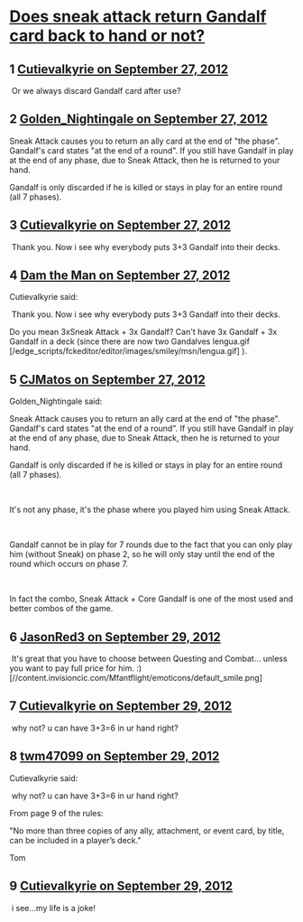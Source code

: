 # [Does sneak attack return Gandalf card back to hand or not?](https://community.fantasyflightgames.com/topic/71836-does-sneak-attack-return-gandalf-card-back-to-hand-or-not/)

## 1 [Cutievalkyrie on September 27, 2012](https://community.fantasyflightgames.com/topic/71836-does-sneak-attack-return-gandalf-card-back-to-hand-or-not/?do=findComment&comment=701133)

 Or we always discard Gandalf card after use?

## 2 [Golden_Nightingale on September 27, 2012](https://community.fantasyflightgames.com/topic/71836-does-sneak-attack-return-gandalf-card-back-to-hand-or-not/?do=findComment&comment=701136)

Sneak Attack causes you to return an ally card at the end of "the phase". Gandalf's card states "at the end of a round". If you still have Gandalf in play at the end of any phase, due to Sneak Attack, then he is returned to your hand.

Gandalf is only discarded if he is killed or stays in play for an entire round (all 7 phases).

## 3 [Cutievalkyrie on September 27, 2012](https://community.fantasyflightgames.com/topic/71836-does-sneak-attack-return-gandalf-card-back-to-hand-or-not/?do=findComment&comment=701144)

 Thank you. Now i see why everybody puts 3+3 Gandalf into their decks.

## 4 [Dam the Man on September 27, 2012](https://community.fantasyflightgames.com/topic/71836-does-sneak-attack-return-gandalf-card-back-to-hand-or-not/?do=findComment&comment=701179)

Cutievalkyrie said:

 Thank you. Now i see why everybody puts 3+3 Gandalf into their decks.



Do you mean 3xSneak Attack + 3x Gandalf? Can't have 3x Gandalf + 3x Gandalf in a deck (since there are now two Gandalves lengua.gif [/edge_scripts/fckeditor/editor/images/smiley/msn/lengua.gif] ).

## 5 [CJMatos on September 27, 2012](https://community.fantasyflightgames.com/topic/71836-does-sneak-attack-return-gandalf-card-back-to-hand-or-not/?do=findComment&comment=701270)

Golden_Nightingale said:

Sneak Attack causes you to return an ally card at the end of "the phase". Gandalf's card states "at the end of a round". If you still have Gandalf in play at the end of any phase, due to Sneak Attack, then he is returned to your hand.

Gandalf is only discarded if he is killed or stays in play for an entire round (all 7 phases).



 

It's not any phase, it's the phase where you played him using Sneak Attack.

 

Gandalf cannot be in play for 7 rounds due to the fact that you can only play him (without Sneak) on phase 2, so he will only stay until the end of the round which occurs on phase 7.

 

In fact the combo, Sneak Attack + Core Gandalf is one of the most used and better combos of the game.

## 6 [JasonRed3 on September 29, 2012](https://community.fantasyflightgames.com/topic/71836-does-sneak-attack-return-gandalf-card-back-to-hand-or-not/?do=findComment&comment=702386)

 It's great that you have to choose between Questing and Combat… unless you want to pay full price for him. :) [//content.invisioncic.com/Mfantflight/emoticons/default_smile.png]

## 7 [Cutievalkyrie on September 29, 2012](https://community.fantasyflightgames.com/topic/71836-does-sneak-attack-return-gandalf-card-back-to-hand-or-not/?do=findComment&comment=702422)

 why not? u can have 3+3=6 in ur hand right?

## 8 [twm47099 on September 29, 2012](https://community.fantasyflightgames.com/topic/71836-does-sneak-attack-return-gandalf-card-back-to-hand-or-not/?do=findComment&comment=702447)

Cutievalkyrie said:

 why not? u can have 3+3=6 in ur hand right?



From page 9 of the rules:

"No more than three copies of any ally, attachment, or
event card, by title, can be included in a player’s deck."

Tom

## 9 [Cutievalkyrie on September 29, 2012](https://community.fantasyflightgames.com/topic/71836-does-sneak-attack-return-gandalf-card-back-to-hand-or-not/?do=findComment&comment=702462)

 i see…my life is a joke!

